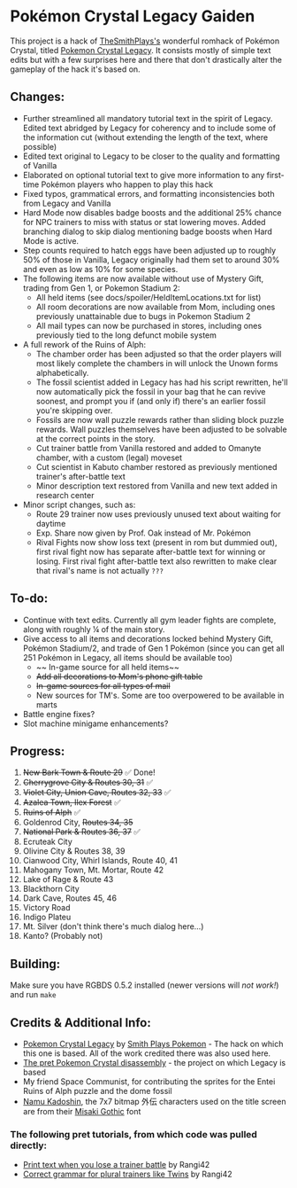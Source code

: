 # Pokémon Crystal Legacy Gaiden

This project is a hack of [TheSmithPlays's](https://www.youtube.com/@smithplaysPokemon) wonderful romhack of Pokémon Crystal, titled [Pokemon Crystal Legacy](https://github.com/cRz-Shadows/Pokemon_Crystal_Legacy). It consists mostly of simple text edits but with a few surprises here and there that don't drastically alter the gameplay of the hack it's based on.

## Changes:
* Further streamlined all mandatory tutorial text in the spirit of Legacy. Edited text abridged by Legacy for coherency and to include some of the information cut (without extending the length of the text, where possible)
* Edited text original to Legacy to be closer to the quality and formatting of Vanilla
* Elaborated on optional tutorial text to give more information to any first-time Pokémon players who happen to play this hack
* Fixed typos, grammatical errors, and formatting inconsistencies both from Legacy and Vanilla
* Hard Mode now disables badge boosts and the additional 25% chance for NPC trainers to miss with status or stat lowering moves. Added branching dialog to skip dialog mentioning badge boosts when Hard Mode is active.
* Step counts required to hatch eggs have been adjusted up to roughly 50% of those in Vanilla, Legacy originally had them set to around 30% and even as low as 10% for some species.
* The following items are now available without use of Mystery Gift, trading from Gen 1, or Pokemon Stadium 2:
    * All held items (see docs/spoiler/HeldItemLocations.txt for list)
    * All room decorations are now available from Mom, including ones previously unattainable due to bugs in Pokemon Stadium 2
    * All mail types can now be purchased in stores, including ones previously tied to the long defunct mobile system
* A full rework of the Ruins of Alph:
    * The chamber order has been adjusted so that the order players will most likely complete the chambers in will unlock the Unown forms alphabetically.
    * The fossil scientist added in Legacy has had his script rewritten, he'll now automatically pick the fossil in your bag that he can revive soonest, and prompt you if (and only if) there's an earlier fossil you're skipping over.
    * Fossils are now wall puzzle rewards rather than sliding block puzzle rewards. Wall puzzles themselves have been adjusted to be solvable at the correct points in the story.
    * Cut trainer battle from Vanilla restored and added to Omanyte chamber, with a custom (legal) moveset
    * Cut scientist in Kabuto chamber restored as previously mentioned trainer's after-battle text
    * Minor description text restored from Vanilla and new text added in research center
* Minor script changes, such as:
    * Route 29 trainer now uses previously unused text about waiting for daytime
    * Exp. Share now given by Prof. Oak instead of Mr. Pokémon
    * Rival Fights now show loss text (present in rom but dummied out), first rival fight now has separate after-battle text for winning or losing. First rival fight after-battle text also rewritten to make clear that rival's name is not actually `???`

## To-do:
* Continue with text edits. Currently all gym leader fights are complete, along with roughly ¼ of the main story.
* Give access to all items and decorations locked behind Mystery Gift, Pokémon Stadium/2, and trade of Gen 1 Pokémon (since you can get all 251 Pokémon in Legacy, all items should be available too)
    * ~~ In-game source for all held items~~
    * ~~Add all decorations to Mom's phone gift table~~
    * ~~In-game sources for all types of mail~~
    * New sources for TM's. Some are too overpowered to be available in marts
* Battle engine fixes?
* Slot machine minigame enhancements?

## Progress:
1. ~~New Bark Town & Route 29~~ ✅ Done!
2. ~~Cherrygrove City & Routes 30, 31~~ ✅
3. ~~Violet City, Union Cave, Routes 32, 33~~ ✅
4. ~~Azalea Town, Ilex Forest~~ ✅
5. ~~Ruins of Alph~~ ✅
6. Goldenrod City, ~~Routes 34, 35~~
7. ~~National Park & Routes 36, 37~~ ✅
8. Ecruteak City
9. Olivine City & Routes 38, 39
10. Cianwood City, Whirl Islands, Route 40, 41
11. Mahogany Town, Mt. Mortar, Route 42
12. Lake of Rage & Route 43
13. Blackthorn City
14. Dark Cave, Routes 45, 46
15. Victory Road
16. Indigo Plateu
17. Mt. Silver (don't think there's much dialog here…)
18. Kanto? (Probably not)

## Building:
Make sure you have RGBDS 0.5.2 installed (newer versions will _not work!_) and run `make`

## Credits & Additional Info:
* [Pokemon Crystal Legacy](https://github.com/cRz-Shadows/Pokemon_Crystal_Legacy) by [Smith Plays Pokemon](https://www.youtube.com/@smithplaysPokemon) - The hack on which this one is based. All of the work credited there was also used here.
* [The pret Pokemon Crystal disassembly](https://github.com/pret/pokecrystal) - the project on which Legacy is based
* My friend Space Communist, for contributing the sprites for the Entei Ruins of Alph puzzle and the dome fossil
* [Namu Kadoshin](https://littlelimit.net/index.html), the 7x7 bitmap 外伝 characters used on the title screen are from their [Misaki Gothic](https://littlelimit.net/misaki.htm) font

### The following pret tutorials, from which code was pulled directly:
* [Print text when you lose a trainer battle](https://github.com/pret/pokecrystal/wiki/Print-text-when-you-lose-a-trainer-battle) by Rangi42
* [Correct grammar for plural trainers like Twins](https://github.com/pret/pokecrystal/wiki/Correct-grammar-for-plural-trainers-like-Twins) by Rangi42
